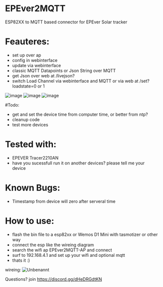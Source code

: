 # EPEver2MQTT
ESP82XX to MQTT based connector for EPEver Solar tracker

# Feauteres:
- set up over ap
- config in webinterface
- update via webinterface
- classic MQTT Datapoints or Json String over MQTT
- get Json over web at /livejson?
- switch Load Channel via webinterface and MQTT or via web at /set?loadstate=0 or 1

![image](https://user-images.githubusercontent.com/44615614/185475929-a2917dfc-5c8c-4f71-8ca4-2964272e8856.png)
![image](https://user-images.githubusercontent.com/44615614/185475961-508b8f2f-7062-40c5-8f8d-06bc6107e580.png)
![image](https://user-images.githubusercontent.com/44615614/185476011-fbd855d5-9ca1-4da4-8310-85bdc5acc04e.png)


#Todo:
- get and set the device time from computer time, or better from ntp?
- cleanup code
- test more devices

# Tested with:
- EPEVER Tracer2210AN
- have you sucessfull run it on another devices? please tell me your device

# Known Bugs:
- Timestamp from device will zero after serveral time

# How to use:
- flash the bin file to a esp82xx or Wemos D1 Mini with tasmotizer or other way
- connect the esp like the wireing diagram
- search the wifi ap EPEver2MQTT-AP and connect
- surf to 192.168.4.1 and set up your wifi and optional mqtt
- thats it :)

wireing:
![Unbenannt](https://user-images.githubusercontent.com/44615614/185478302-9db8c1b2-35e8-49b4-a228-8019b8f7f845.png)



Questions? join https://discord.gg/dHeDRGdtKN
